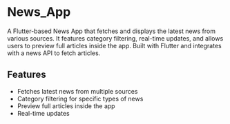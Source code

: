 # News_App
 
A Flutter-based News App that fetches and displays the latest news from various sources. It features category filtering, real-time updates, and allows users to preview full articles inside the app. Built with Flutter and integrates with a news API to fetch articles.

## Features
- Fetches latest news from multiple sources
- Category filtering for specific types of news
- Preview full articles inside the app
- Real-time updates
